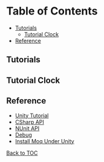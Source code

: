 
Table of Contents
=================

* [Tutorials](#tutorials)
  * [Tutorial Clock](#tutorial-clock)
* [Reference](#reference)

Tutorials
---------

Tutorial Clock
--------------

Reference
---------

* [Unity Tutorial](https://catlikecoding.com/unity/tutorials)
* [CSharp API](https://docs.microsoft.com/en-us/dotnet/api/?view=netcore-2.2)
* [NUnit API](https://github.com/nunit/docs/wiki/Constraints)
* [Debug](https://code.visualstudio.com/docs/editor/debugging)
* [Install Moq Under Unity](https://www.youtube.com/watch?v=enwxxffhvHQ)

[Back to TOC](#table-of-contents)
